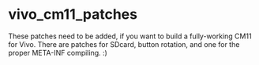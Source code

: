 vivo_cm11_patches
=================

These patches need to be added, if you want to build a fully-working CM11 for Vivo. There are patches for SDcard, button rotation, and one for the proper META-INF compiling. :)
